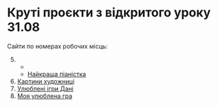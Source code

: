 # Круті проєкти з відкритого уроку 31.08 

Сайти по номерах робочих місць:

5. 
   - 
   - [Найкраща піаністка](sites/5_2)
6. [Картини художниці](sites/6)
7. [Улюблені ігри Дані](sites/7)
8. [Моя улюблена гра](sites/8)
